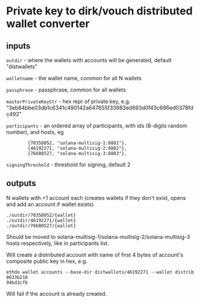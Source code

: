 # Private key to dirk/vouch distributed wallet converter

## inputs
`outdir` - where the wallets with accounts will be generated, default "distwallets"

`walletname` - the wallet name, common for all N wallets

`passphrase` - passphrase, common for all wallets

`masterPrivateKeyStr` - hex repr of private key, e.g. "3eb84bbe03db1c6341c490142a647655f33983ed693d0f43c696ed0378fdc492"

`participants`  - an ordered array of participants, with ids (8-digits random number), and hosts, eg
```
		{70358052, "solana-multisig-1:8881"},
		{46192271, "solana-multisig-2:8882"},
		{76680527, "solana-multisig-3:8883"},
```

`signingThreshold` - threshold for signing, default 2

## outputs

N wallets with +1 account each (creates wallets if they don't exist, opens and add an account if wallet exists)
```
./outdir/70358052/{wallet}
./outdir/46192271/{wallet}
./outdir/76680527/{wallet}
```

Should be moved to solana-multisig-1/solana-multisig-2/solana-multisig-3 hosts respectively, like in participants list. 

Will create a distributed account with name of first 4 bytes of account's composite public key in hex, e.g.

```
ethdo wallet accounts --base-dir distwallets/46192271 --wallet distrib
8633b210
94bd3cfb
```

Will fail if the account is already created.